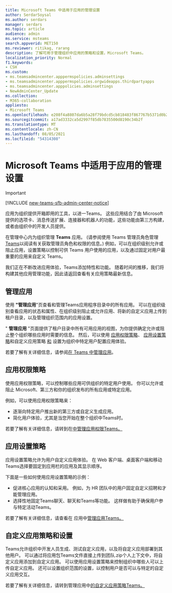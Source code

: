 ```yaml
---
title: Microsoft Teams 中适用于应用的管理设置
author: SerdarSoysal
ms.author: serdars
manager: serdars
ms.topic: article
audience: admin
ms.service: msteams
search.appverid: MET150
ms.reviewer: ritikag, rarang
description: 了解可用于管理组织中应用的策略和设置，Microsoft Teams。
localization_priority: Normal
f1.keywords:
- CSH
ms.custom:
- ms.teamsadmincenter.apppermspolicies.adminsettings
- ms.teamsadmincenter.apppermspolicies.orgwideapps.thirdpartyapps
- ms.teamsadmincenter.apppolicies.adminsettings
- NewAdminCenter_Update
ms.collection:
- M365-collaboration
appliesto:
- Microsoft Teams
ms.openlocfilehash: e208f4a8807da6b5a28f79bdcd5cb818483f867767b5371d0b2c7fc0ea40a7f0
ms.sourcegitcommit: a17ad3332ca5d2997f85db7835500d8190c34b2f
ms.translationtype: MT
ms.contentlocale: zh-CN
ms.lasthandoff: 08/05/2021
ms.locfileid: "54314308"
---
```

# <a name="admin-settings-for-apps-in-microsoft-teams"></a>Microsoft Teams 中适用于应用的管理设置

> [!IMPORTANT]
> [!INCLUDE [new-teams-sfb-admin-center-notice](includes/new-teams-sfb-admin-center-notice.md)]

应用为组织提供开箱即用的工具，以进一Teams。 这些应用结合了由 Microsoft 提供的选项卡、消息传送扩展、连接器和机器人的功能，这些功能由第三方构建，或者由组织中的开发人员提供。

在管理中心内为组织管理 **Teams** 应用。  (请参阅使用 Teams 管理员角色管理[Teams](./using-admin-roles.md)以阅读有关获取管理员角色和权限的信息。) 例如，可以在组织级别允许或阻止应用，设置策略以控制可供 Teams 用户使用的应用，以及通过固定对用户最重要的应用来自定义 Teams。

我们正在不断改进应用体验，Teams添加特性和功能。 随着时间的推移，我们将构建其他应用管理功能，因此请返回查看有关应用策略最新信息。

## <a name="manage-apps"></a>管理应用

使用 **"管理应用**"页查看和管理Teams应用程序目录中的所有应用。 可以在组织级别查看应用的状态和属性、在组织级别阻止或允许应用、将新的自定义应用上传到租户目录，以及管理组织范围内的应用设置。

" **管理应用** "页面提供了租户目录中所有可用应用的视图，为你提供确定允许或阻止整个组织哪些应用时需要的信息。 然后，可以使用 [应用权限策略](#app-permission-policies)、 [应用设置策略](#app-setup-policies)和自定义应用策略 [和](#custom-app-policies-and-settings) 设置为组织中特定用户配置应用体验。

若要了解有关详细信息，请参阅[在 Teams 中管理应用](manage-apps.md)。

## <a name="app-permission-policies"></a>应用权限策略

使用应用权限策略，可以控制哪些应用可供组织的特定用户使用。 你可以允许或阻止 Microsoft、第三方和你的组织发布的所有应用或特定应用。

例如，可以使用应用权限策略来：

- 逐渐向特定用户推出新的第三方或自定义生成应用。
- 简化用户体验，尤其是当您开始在整个组织中Teams时。

若要了解有关详细信息，请转到在[中管理应用权限Teams。](teams-app-permission-policies.md)

## <a name="app-setup-policies"></a>应用设置策略

应用设置策略允许为用户自定义应用体验。 在 Web 客户端、桌面客户端和移动Teams选择要固定到应用栏的应用及其显示顺序。

下面是一些如何使用应用设置策略的示例：

- 促进核心应用的认知和采用。 例如，为 HR 团队中的用户固定自定义招聘和才能管理应用。
- 选择性地固定Teams聊天、聊天和Teams等功能。 这样做有助于确保用户参与特定活动Teams。

若要了解有关详细信息，请查看在 应用中[管理应用Teams。](teams-app-setup-policies.md)

## <a name="custom-app-policies-and-settings"></a>自定义应用策略和设置

Teams允许组织中开发人员生成、测试自定义应用，以及将自定义应用部署到其他用户。 可以通过将应用包Teams文件直接上传到团队.zip个人上下文中，将自定义应用添加到自定义应用。 可以使用应用设置策略来控制组织中哪些人可以上传自定义应用。 还可以设置组织范围的设置，以控制用户是否可以与特定的自定义应用交互。

若要了解有关详细信息，请转到管理应用中[的自定义应用策略Teams。](teams-custom-app-policies-and-settings.md)
